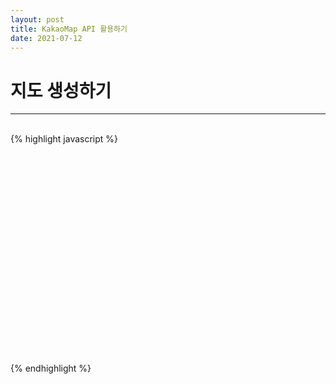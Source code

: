 ```yaml
---
layout: post
title: KakaoMap API 활용하기
date: 2021-07-12
---
```


# 지도 생성하기  
<hr><br/>
{% highlight javascript %}
<!doctype html>  
<head>
  <title>Kakao API 활용 </title>
</head>
<body>
  <div class="container">
    <div id="map" style="width:100%;height:350px;"></div>
  </div>
  
<script type="text/javascript" src="//dapi.kakao.com/v2/maps/sdk.js?appkey=발급받은 APP KEY"></script>
<script>
var mapContainer = document.getElementById('map'),
    mapOption = {
        center: new kakao.maps.LatLng(33.450701, 126.570667),
        level: 3
    };

var map = new kakao.maps.Map(container, options);
</script>
</body>
</html>
{% endhighlight %}

